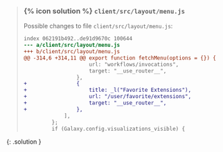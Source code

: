 
> ### {% icon solution %} ``client/src/layout/menu.js``
> 
> Possible changes to file ``client/src/layout/menu.js``:
> 
> ```diff
> index 062191b492..de91d9670c 100644
> --- a/client/src/layout/menu.js
> +++ b/client/src/layout/menu.js
> @@ -314,6 +314,11 @@ export function fetchMenu(options = {}) {
>                      url: "workflows/invocations",
>                      target: "__use_router__",
>                  },
> +                {
> +                    title: _l("Favorite Extensions"),
> +                    url: "/user/favorite/extensions",
> +                    target: "__use_router__",
> +                },
>              ],
>          };
>          if (Galaxy.config.visualizations_visible) {
> ```
{: .solution }
